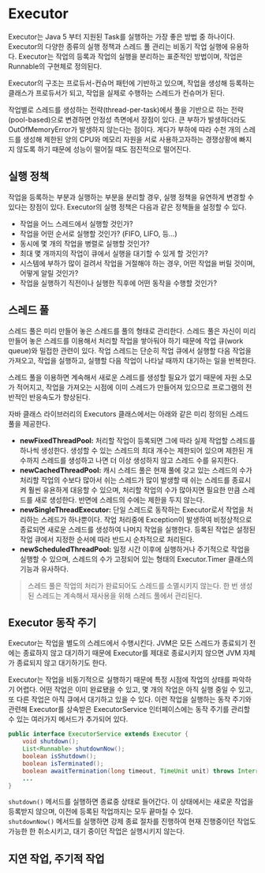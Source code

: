 # Executor
Executor는 Java 5 부터 지원된 Task를 실행하는 가장 좋은 방법 중 하나이다. Executor의 다양한 종류의 실행 정책과 스레드 풀 관리는 비동기 작업 실행에 유용하다. Executor는 작업의 등록과 작업의 실행을 분리하는 표준적인 방법이며, 작업은 Runnable의 구현체로 정의된다.  

Executor의 구조는 프로듀서-컨슈머 패턴에 기반하고 있으며, 작업을 생성해 등록하는 클래스가 프로듀서가 되고, 작업을 실제로 수행하는 스레드가 컨슈머가 된다.

작업별로 스레드를 생성하는 전략(thread-per-task)에서 풀을 기반으로 하는 전략(pool-based)으로 변경하면 안정성 측면에서 장점이 있다. 큰 부하가 발생하더라도 OutOfMemoryError가 발생하지 않는다는 점이다. 게다가 부하에 따라 수천 개의 스레드를 생성해 제한된 양의 CPU와 메모리 자원을 서로 사용하고자하는 경쟁상황에 빠지지 않도록 하기 때문에 성능이 떨어질 때도 점진적으로 떨어진다.

## 실행 정책
작업을 등록하는 부분과 실행하는 부분을 분리할 경우, 실행 정책을 유연하게 변경할 수 있다는 장점이 있다. Executor의 실행 정책은 다음과 같은 정책들을 설정할 수 있다.
* 작업을 어느 스레드에서 실행할 것인가?
* 작업을 어떤 순서로 실행할 것인가? (FIFO, LIFO, 등...)
* 동시에 몇 개의 작업을 병렬로 실행할 것인가?
* 최대 몇 개까지의 작업이 큐에서 실행을 대기할 수 있게 할 것인가?
* 시스템에 부하가 많이 걸려서 작업을 거절해야 하는 경우, 어떤 작업을 버릴 것이며, 어떻게 알릴 것인가?
* 작업을 실행하기 직전이나 실행한 직후에 어떤 동작을 수행할 것인가?

## 스레드 풀
스레드 풀은 미리 만들어 놓은 스레드를 풀의 형태로 관리한다. 스레드 풀은 자신이 미리 만들어 놓은 스레드를 이용해서 처리할 작업을 쌓아둬야 하기 때문에 작업 큐(work queue)와 밀접한 관련이 있다. 작업 스레드는 단순히 작업 큐에서 실행할 다음 작업을 가져오고, 작업을 실행하고, 실행할 다음 작업이 나타날 때까지 대기하는 일을 반복한다.

스레드 풀을 이용하면 계속해서 새로운 스레드를 생성할 필요가 없기 때문에 자원 소모가 적어지고, 작업을 가져오는 시점에 이미 스레드가 만들어져 있으므로 프로그램의 전반적인 반응속도가 향상된다.

자바 클래스 라이브러리의 Executors 클래스에서는 아래와 같은 미리 정의된 스레드 풀을 제공한다.

* **newFixedThreadPool:** 처리할 작업이 등록되면 그에 따라 실제 작업할 스레드를 하나씩 생성한다. 생성할 수 있는 스레드의 최대 개수는 제한되어 있으며 제한된 개수까지 스레드를 생성하고 나면 더 이상 생성하지 않고 스레드 수를 유지한다.
* **newCachedThreadPool:** 캐시 스레드 풀은 현재 풀에 갖고 있는 스레드의 수가 처리할 작업의 수보다 많아서 쉬는 스레드가 많이 발생할 때 쉬는 스레드를 종료시켜 훨씬 유욘하게 대응할 수 있으며, 처리할 작업의 수가 많아지면 필요한 만큼 스레드를 새로 생성한다. 반면에 스레드의 수에는 제한을 두지 않는다.
* **newSingleThreadExecutor:** 단일 스레드로 동작하는 Executor로서 작업을 처리하는 스레드가 하나뿐이다. 작업 처리중에 Exception이 발생하여 비정상적으로 종료되면 새로운 스레드를 생성하여 나머지 작업을 실행한다. 등록된 작업은 설정된 작업 큐에서 지정한 순서에 따라 반드시 순차적으로 처리된다.
* **newScheduledThreadPool:** 일정 시간 이후에 실행하거나 주기적으로 작업을 실행할 수 있으며, 스레드의 수가 고정되어 있는 형태의 Executor.Timer 클래스의 기능과 유사하다. 

> 스레드 풀은 작업의 처리가 완료되어도 스레드를 소멸시키지 않는다. 한 번 생성된 스레드는 계속해서 재사용을 위해 스레드 풀에서 관리된다.

## Executor 동작 주기
Executor는 작업을 별도의 스레드에서 수행시킨다. JVM은 모든 스레드가 종료되기 전에는 종료하지 않고 대기하기 때문에 Executor를 제대로 종료시키지 않으면 JVM 자체가 종료되지 않고 대기하기도 한다.

Executor는 작업을 비동기적으로 실행하기 때문에 특정 시점에 작업의 상태를 파악하기 어렵다. 어떤 작업은 이미 완료됐을 수 있고, 몇 개의 작업은 아직 실행 중일 수 있고, 또 다른 작업은 아직 큐에서 대기하고 있을 수 있다. 이런 작업을 실행하는 동작 주기와 관련해 Executor를 상속받은 ExecutorService 인터페이스에는 동작 주기를 관리할 수 있는 여러가지 메서드가 추가되어 있다.
```java
public interface ExecutorService extends Executor {
    void shutdown();
    List<Runnable> shutdownNow();
    boolean isShutdown();
    boolean isTerminated();
    boolean awaitTermination(long timeout, TimeUnit unit) throws InterruptedException;
    ...
}
```

`shutdown()` 메서드를 실행하면 종료중 상태로 들어간다. 이 상태에서는 새로운 작업을 등록받지 않으며, 이전에 등록된 작업까지는 모두 끝마칠 수 있다.  
`shutdownNow()` 메서드를 실행하면 강제 종료 절차를 진행하여 현재 진행중이던 작업도 가능한 한 취소시키고, 대기 중이던 작업은 실행시키지 않는다.

## 지연 작업, 주기적 작업

